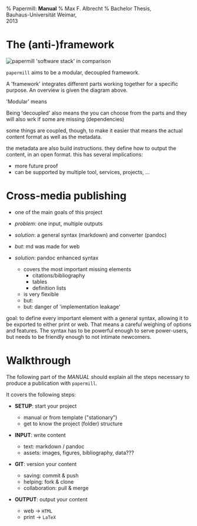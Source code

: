 % Papermill: **Manual**
% Max F. Albrecht
% Bachelor Thesis, \
  Bauhaus-Universität Weimar, \
  2013



# The (anti-)framework

![`papermill` 'software stack' in comparison](../_images/papermill-stack-1)

`papermill` aims to be a modular, decoupled framework.

A 'framework' integrates different parts working together for a specific purpose. 
An overview is given the diagram above.

'Modular' means 

Being 'decoupled' also means the you can choose from the parts
and they will also wrk if some are missing (dependencies)

some things are coupled, though, to make it easier
that means the actual content format
as well as the metadata.

the metadata are also build instructions. they define how to output
the content, in an open format.
this has several implications:
- more future proof
- can be supported by multiple tool, services, projects, …


# Cross-media publishing

- one of the main goals of this project

- *problem*: one input, multiple outputs
- *solution*: a general syntax (markdown) and converter (pandoc)

- *but*: md was made for web
- *solution*: pandoc enhanced syntax
    - covers the most important missing elements
      - citations/bibliography
      - tables
      - definition lists
    - is very flexible
    - but: 
    - but: danger of 'implementation leakage'


goal: to define every important element with a general syntax, allowing it to be exported to either print or web.
That means a careful weighing of options and features. The syntax has to be powerful enough to serve power-users, but needs to be friendly enough to not intimate newcomers.
    

# Walkthrough

The following part of the *MANUAL* should explain all the steps necessary to produce 
a publication with `papermill`.

It covers the following steps:

-  **SETUP**: start your project

    * manual or from template ("stationary")
    * get to know the project (folder) structure  


-  **INPUT**: write content

    * text: markdown / pandoc
    * assets: images, figures, bibliography, data???


-  **GIT**: version your content

    * saving: commit & push
    * helping: fork & clone
    * collaboration: pull & merge


-  **OUTPUT**: output your content

    * web -> `HTML`
    * print -> `LaTeX`

